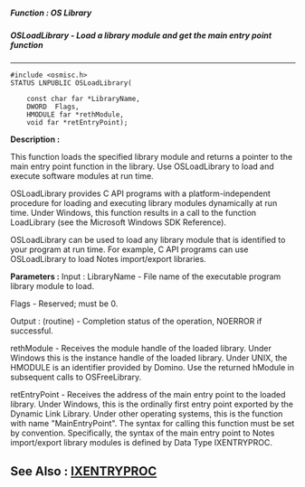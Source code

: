 ##### Function : OS Library
##### OSLoadLibrary - Load a library module and get the main entry point function
---
```
#include <osmisc.h>
STATUS LNPUBLIC OSLoadLibrary(

	const char far *LibraryName,
	DWORD  Flags,
	HMODULE far *rethModule,
	void far *retEntryPoint);
```
**Description :**

This function loads the specified library module and returns a pointer to the 
main entry point function in the library.  Use OSLoadLibrary to load and 
execute software modules at run time. 

OSLoadLibrary provides C API programs with a platform-independent procedure for 
loading and executing library modules dynamically at run time.  Under Windows, 
this function results in a call to the function LoadLibrary (see the Microsoft 
Windows SDK Reference). 

OSLoadLibrary can be used to load any library module that is identified to your 
program at run time.  For example, C API programs can use OSLoadLibrary to load 
Notes import/export libraries.  

**Parameters :**
Input :
LibraryName  -  File name of the executable program library module to load.

Flags  -  Reserved;  must be 0.

Output :
(routine)  -  Completion status of the operation, NOERROR if successful.


rethModule  -  Receives the module handle of the loaded library. Under Windows this is the instance handle of the loaded library.  Under UNIX, the HMODULE is an identifier provided by Domino.  Use the returned hModule in subsequent calls to OSFreeLibrary.

retEntryPoint  -  Receives the address of the main entry point to the loaded library.  Under Windows, this is the ordinally first entry point exported by the Dynamic Link Library.  Under other operating systems, this is the function with name "MainEntryPoint". The syntax for calling this function must be set by convention.  Specifically, the syntax of the main entry point to Notes import/export library modules is defined by Data Type IXENTRYPROC.


**See Also :**
[IXENTRYPROC](/domino-c-api-docs/reference/Data/IXENTRYPROC)
---
